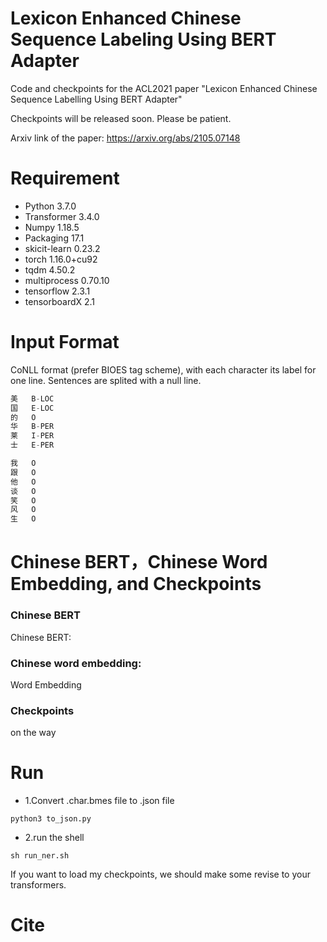 # Lexicon Enhanced Chinese Sequence Labeling Using BERT Adapter

Code and checkpoints for the ACL2021 paper "Lexicon Enhanced Chinese Sequence Labelling Using BERT Adapter"


Checkpoints will be released soon. Please be patient.

Arxiv link of the paper: https://arxiv.org/abs/2105.07148

# Requirement

* Python 3.7.0
* Transformer 3.4.0
* Numpy 1.18.5
* Packaging 17.1
* skicit-learn 0.23.2
* torch 1.16.0+cu92
* tqdm 4.50.2
* multiprocess 0.70.10
* tensorflow 2.3.1
* tensorboardX 2.1

# Input Format
CoNLL format (prefer BIOES tag scheme), with each character its label for one line. Sentences are splited with a null line.

```cpp
美   B-LOC  
国   E-LOC  
的   O  
华   B-PER  
莱   I-PER  
士   E-PER  

我   O  
跟   O  
他   O  
谈   O  
笑   O  
风   O  
生   O   
```

# Chinese BERT，Chinese Word Embedding, and Checkpoints
### Chinese BERT

Chinese BERT: 

### Chinese word embedding: 

Word Embedding

### Checkpoints
on the way

# Run

* 1.Convert .char.bmes file to .json file

`python3 to_json.py`

* 2.run the shell

`sh run_ner.sh`


If you want to load my checkpoints, we should make some revise to your transformers.


# Cite


